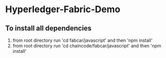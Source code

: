 # Hyperledger-Fabric-Demo

## To install all dependencies
1. from root directory run
  'cd fabcar/javascript' and then 
  'npm install'
2. from root directory run
  'cd chaincode/fabcar/javascript' and then
  'npm install'
